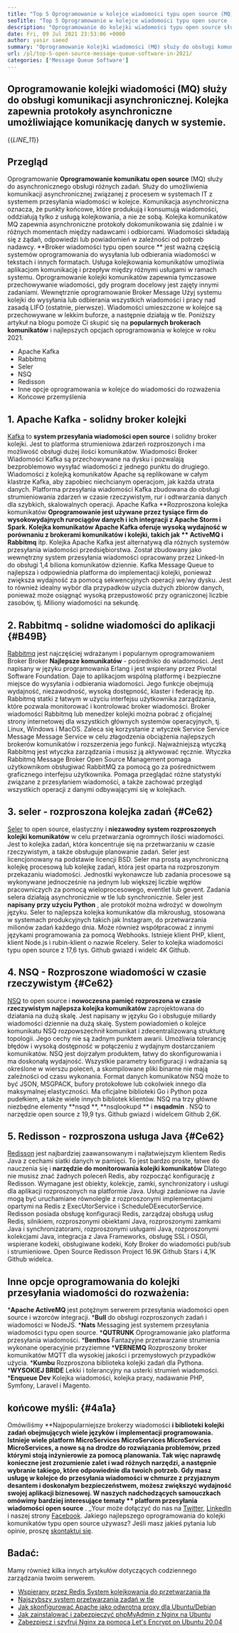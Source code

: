 ```yaml
---
title: "Top 5 Oprogramowanie w kolejce wiadomości typu open source (MQ) w 2021" 
seoTitle: "Top 5 Oprogramowanie w kolejce wiadomości typu open source (MQ) w 2021" 
description: "Oprogramowanie do kolejki wiadomości typu open source służy do asynchronicznego obsługi różnych zadań. Ten artykuł dotyczy 5 najlepszych oprogramowania do kolejki komunikatów typu open source." 
date: Fri, 09 Jul 2021 23:53:06 +0000
author: yasir saeed
summary: "Oprogramowanie kolejki wiadomości (MQ) służy do obsługi komunikacji asynchronicznej. Kolejka zapewnia protokoły asynchroniczne umożliwiające komunikację danych w systemie." 
url: /pl/top-5-open-source-message-queue-software-in-2021/
categories: ['Message Queue Software']
---
```


## Oprogramowanie kolejki wiadomości (MQ) służy do obsługi komunikacji asynchronicznej. Kolejka zapewnia protokoły asynchroniczne umożliwiające komunikację danych w systemie.
{{_LINE_11_}}

## **Przegląd**
Oprogramowanie **Oprogramowanie komunikatu open source**  (MQ) służy do asynchronicznego obsługi różnych zadań. Służy do umożliwienia komunikacji asynchronicznej związanej z procesem w systemach IT z systemem przesyłania wiadomości w kolejce. Komunikacja asynchroniczna oznacza, że ​​punkty końcowe, które produkują i konsumują wiadomości, oddziałują tylko z usługą kolejkowania, a nie ze sobą. Kolejka komunikatów MQ zapewnia asynchroniczne protokoły do ​​komunikowania się zdalnie i w różnych momentach między nadawcami i odbiorcami. Wiadomości składają się z żądań, odpowiedzi lub powiadomień w zależności od potrzeb nadawcy.
**Broker wiadomości typu open source ** jest ważną częścią systemów oprogramowania do wysyłania lub odbierania wiadomości w tekstach i innych formatach. Usługa kolejkowania komunikatów umożliwia aplikacjom komunikację i przepływ między różnymi usługami w ramach systemu. Oprogramowanie kolejki komunikatów zapewnia tymczasowe przechowywanie wiadomości, gdy program docelowy jest zajęty innymi zadaniami. Wewnętrznie oprogramowanie Broker Message Użyj systemu kolejki do wysyłania lub odbierania wszystkich wiadomości i pracy nad zasadą LIFO (ostatnie, pierwsze). Wiadomości umieszczone w kolejce są przechowywane w lekkim buforze, a następnie działają w tle.
Poniższy artykuł na blogu pomoże Ci skupić się na **popularnych brokerach komunikatów**  i najlepszych opcjach oprogramowania w kolejce w roku 2021.
  * Apache Kafka
  * Rabbitmq
  * Seler
  * NSQ
  * Redisson
  * Inne opcje oprogramowania w kolejce do wiadomości do rozważenia
  * Końcowe przemyślenia

## 1. Apache Kafka - solidny broker kolejki
[Kafka][1] to **system przesyłania wiadomości open source**  i solidny broker kolejki. Jest to platforma strumieniowa zdarzeń rozproszonych i ma możliwość obsługi dużej ilości komunikatów. Wiadomości Broker Wiadomości Kafka są przechowywane na dysku i pozwalają bezproblemowo wysyłać wiadomości z jednego punktu do drugiego. Wiadomości z kolejką komunikatów Apache są replikowane w całym klastrze Kafka, aby zapobiec niechcianym operacjom, jak każda utrata danych. Platforma przesyłania wiadomości Kafka zbudowana do obsługi strumieniowania zdarzeń w czasie rzeczywistym, rur i odtwarzania danych dla szybkich, skalowalnych operacji.
Apache Kafka **Rozproszona kolejka komunikatów  **Oprogramowanie jest używane przez tysiące firm do wysokowydajnych rurociągów danych i ich integracji z Apache Storm i Spark. Kolejka komunikatów Apache Kafka oferuje wysoką wydajność w porównaniu z brokerami komunikatów i kolejki, takich jak **  ActiveMQ i Rabbitmq**  itp. Kolejka Apache Kafka jest alternatywą dla różnych systemów przesyłania wiadomości przedsiębiorstwa. Został zbudowany jako wewnętrzny system przesyłania wiadomości opracowany przez Linked-In do obsługi 1,4 biliona komunikatów dziennie. Kafka Message Queue to najlepsza i odpowiednia platforma do implementacji kolejki, ponieważ zwiększa wydajność za pomocą sekwencyjnych operacji we/wy dysku. Jest to również idealny wybór dla przypadków użycia dużych zbiorów danych, ponieważ może osiągnąć wysoką przepustowość przy ograniczonej liczbie zasobów, tj. Miliony wiadomości na sekundę.

## 2. Rabbitmq - solidne wiadomości do aplikacji   {#B49B}
[Rabbitmq][2] jest najczęściej wdrażanym i popularnym oprogramowaniem Broker Broker **Najlepsze komunikatów**  - pośredniko do wiadomości. Jest napisany w języku programowania Erlang i jest wspierany przez Pivotal Software Foundation. Daje to aplikacjom wspólną platformę i bezpieczne miejsce do wysyłania i odbierania wiadomości. Jego funkcje obejmują wydajność, niezawodność, wysoką dostępność, klaster i federację itp. Rabbitmq statki z łatwym w użyciu interfejsu użytkownika zarządzania, które pozwala monitorować i kontrolować broker wiadomości.
Broker wiadomości Rabbitmq lub menedżer kolejki można pobrać z oficjalnej strony internetowej dla wszystkich głównych systemów operacyjnych, tj. Linux, Windows i MacOS. Zaleca się korzystanie z wtyczek Service Service Message Message Service w celu złagodzenia obciążenia najlepszych brokerów komunikatów i rozszerzenia jego funkcji. Najważniejszą wtyczką Rabbitmq jest wtyczka zarządzania i musisz ją aktywować ręcznie. Wtyczka Rabbitmq Message Broker Open Source Management pomaga użytkownikom obsługiwać RabbitMQ za pomocą go za pośrednictwem graficznego interfejsu użytkownika. Pomaga przeglądać różne statystyki związane z przesyłaniem wiadomości, a także zachować przegląd wszystkich operacji z danymi odbywającymi się w kolejkach.

## 3. seler - rozproszona kolejka zadań   {#Ce62}
[Seler][3] to open source, elastyczny i **niezawodny system rozproszonych kolejki komunikatów**  w celu przetwarzania ogromnych ilości wiadomości. Jest to kolejka zadań, która koncentruje się na przetwarzaniu w czasie rzeczywistym, a także obsługuje planowanie zadań. Seler jest licencjonowany na podstawie licencji BSD. Seler ma prostą asynchroniczną kolejkę procesową lub kolejkę zadań, która jest oparta na rozproszonym przekazaniu wiadomości. Jednostki wykonawcze lub zadania procesowe są wykonywane jednocześnie na jednym lub większej liczbie węzłów pracowniczych za pomocą wieloprocesowego, eventlet lub gevent. Zadania selera działają asynchronicznie w tle lub synchronicznie.
Seler jest **napisany przy użyciu Python** , ale protokół można wdrożyć w dowolnym języku. Seler to najlepsza kolejka komunikatów dla mikrousług, stosowana w systemach produkcyjnych takich jak Instagram, do przetwarzania milionów zadań każdego dnia. Może również współpracować z innymi językami programowania za pomocą Webhooks. Istnieje klient PHP, klient, klient Node.js i rubin-klient o nazwie Rcelery. Seler to kolejka wiadomości typu open source z 17,6 tys. Github gwiazd i widelc 4K Github.

## 4. NSQ - Rozproszone wiadomości w czasie rzeczywistym   {#Ce62}
[NSQ][4] to open source i **nowoczesna pamięć rozproszona w czasie rzeczywistym najlepsza kolejka komunikatów**  zaprojektowana do działania na dużą skalę. Jest napisany w języku Go i obsługuje miliardy wiadomości dziennie na dużą skalę. System powiadomień o kolejce komunikatu NSQ rozpowszechnił komunikat i zdecentralizowaną strukturę topologii. Jego cechy nie są żadnym punktem awarii. Umożliwia tolerancję błędów i wysoką dostępność w połączeniu z wydajnym dostarczaniem komunikatów.
NSQ jest dojrzałym produktem, łatwy do skonfigurowania i ma doskonałą wydajność. Wszystkie parametry konfiguracji i wdrażania są określone w wierszu poleceń, a skompilowane pliki binarne nie mają zależności od czasu wykonania. Format danych komunikatów NSQ może to być JSON, MSGPACK, bufory protokołowe lub cokolwiek innego dla maksymalnej elastyczności. Ma oficjalne biblioteki Go i Python poza pudełkiem, a także wiele innych bibliotek klientów. NSQ ma trzy główne niezbędne elementy **nsqd **,  **nsqlookupd **  i  **nsqadmin**  . NSQ to narzędzie open source z 19,9 tys. Github gwiazd i widelcem Github 2,6K.

## 5. Redisson - rozproszona usługa Java   {#Ce62}
[Redisson][5] jest najbardziej zaawansowanym i najłatwiejszym klientem Redis Java z cechami siatki danych w pamięci. To jest bardzo proste, łatwe do nauczenia się i **narzędzie do monitorowania kolejki komunikatów**  Dlatego nie musisz znać żadnych poleceń Redis, aby rozpocząć konfigurację z Redisson. Wymagane jest obiekty, kolekcje, zamki, synchronizatory i usługi dla aplikacji rozproszonych na platformie Java. Usługi zadaniowe na Javie mogą być uruchamiane równolegle z rozproszonymi implementacjami opartymi na Redis z ExecUtorService i ScheduleDExecutorService.
Redisson posiada obsługę konfiguracji Redis, zarządzaj obsługą usług Redis, silnikiem, rozproszonymi obiektami Java, rozproszonymi zamkami Java i synchronizatorami, rozproszonymi usługami Java, rozproszonymi kolekcjami Java, integracja z Java Frameworks, obsługę SSL i OSGI, wspierane kodeki, obsługiwane kodeki, Koły Broker do wiadomości pub/sub i strumieniowe. Open Source Redisson Project 16.9K Github Stars i 4,1K Github widelca.

## Inne opcje oprogramowania do kolejki przesyłania wiadomości do rozważenia:
  ***Apache ActiveMQ**  jest potężnym serwerem przesyłania wiadomości open source i wzorców integracji.
  ***Bull**  do obsługi rozproszonych zadań i wiadomości w NodeJS.
  ***Nats**  Messaging jest systemem przesyłania wiadomości typu open source.
  ***QUTRUNK**  Oprogramowanie jako platforma przesyłania wiadomości.
  ***Benthos**  Fantazyjne przetwarzanie strumienia wykonane operacyjnie przyziemne
  ***VERNEMQ**  Rozproszony broker komunikatów MQTT dla wysokiej jakości i przemysłowych przypadków użycia.
  ***Kumbu**  Rozproszona biblioteka kolejki zadań dla Pythona.
  ***WYSOKIEJ BRIDE**  Lekki i tolerancyjny na usterki strumień wiadomości.
  ***Enqueue Dev**  Kolejka wiadomości, kolejka pracy, nadawanie PHP, Symfony, Laravel i Magento.

## końcowe myśli:   {#4a1a}
Omówiliśmy **Najpopularniejsze brokerzy wiadomości  **i biblioteki kolejki zadań obejmujących wiele języków i implementacji programowania. Istnieje wiele platform MicroServices MicroServices MicroServices MicroServices, a nowe są na drodze do rozwiązania problemów, przed którymi stoją inżynierowie za pomocą planowania. Tak więc naprawdę konieczne jest zrozumienie zalet i wad różnych narzędzi, a następnie wybranie takiego, które odpowiednie dla twoich potrzeb. Gdy masz usługę w kolejce do przesyłania wiadomości w chmurze z przyjaznym desantem i doskonałym bezpieczeństwem, możesz zwiększyć wydajność swojej aplikacji biznesowej. W naszych nadchodzących samouczkach omówimy bardziej interesujące tematy **  platform przesyłania wiadomości open source** .
_Your może dołączyć do nas na [Twitter][6], [LinkedIn][7] i naszej strony [Facebook][8]. Jakiego najlepszego oprogramowania do kolejki komunikatów typu open source używasz? Jeśli masz jakieś pytania lub opinie, proszę [skontaktuj się][9].

## Badać:
Mamy również kilka innych artykułów dotyczących codziennego zarządzania twoim serwerem.
  * [Wspierany przez Redis System kolejkowania do przetwarzania tła][10]
  * [Najszybszy system przetwarzania zadań w tle][11]
  * [Jak skonfigurować Apache jako odwrotną proxy dla Ubuntu/Debian][12]
  * [Jak zainstalować i zabezpieczyć phpMyAdmin z Nginx na Ubuntu][13]
  * [Zabezpiecz i szyfruj Nginx za pomocą Let's Encrypt on Ubuntu 20.04][14]

  
[1]: https://kafka.apache.org/
[2]: https://www.rabbitmq.com/
[3]: https://docs.celeryproject.org/en/stable/
[4]: https://nsq.io/
[5]: https://redisson.org/
[6]: https://twitter.com/containerize_co
[7]: https://www.linkedin.com/company/containerize/
[8]: http://facebook.com/containerize
[9]: mailto:yasir.saeed@aspose.com
[10]: https://products.containerize.com/message-queue-software/resque/
[11]: https://products.containerize.com/message-queue-software/sidekiq/
[12]: https://blog.containerize.com/web-server-solution-stack/how-to-configure-apache-as-a-reverse-proxy-for-ubuntudebian/
[13]: https://blog.containerize.com/web-server-solution-stack/how-to-install-and-secure-phpmyadmin-with-nginx-on-ubuntu/
[14]: https://blog.containerize.com/web-server-solution-stack/how-to-secure-nginx-with-letsencrypt-on-ubuntu-20-04/
